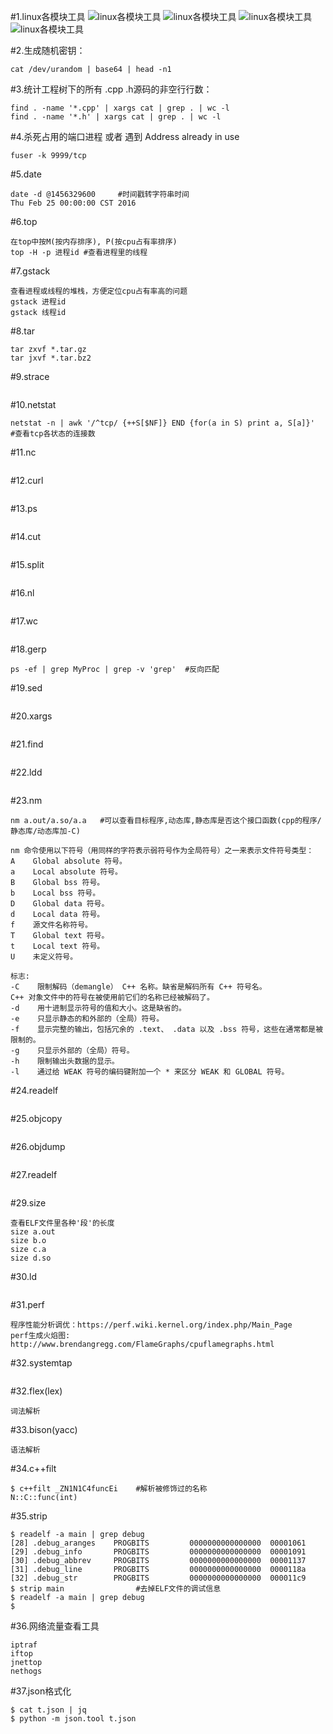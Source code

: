#1.linux各模块工具
![linux各模块工具](../_image/linux_debug.png)
![linux各模块工具](../_image/linux_tuning.jpg)
![linux各模块工具](../_image/linux_benchmark.jpg)
![linux各模块工具](../_image/linux_sar.jpg)

#2.生成随机密钥：
```
cat /dev/urandom | base64 | head -n1 
```

#3.统计工程树下的所有 .cpp .h源码的非空行行数：
```
find . -name '*.cpp' | xargs cat | grep . | wc -l
find . -name '*.h' | xargs cat | grep . | wc -l
```

#4.杀死占用的端口进程 或者 遇到 Address already in use 
```
fuser -k 9999/tcp
```

#5.date
```
date -d @1456329600     #时间戳转字符串时间
Thu Feb 25 00:00:00 CST 2016
```

#6.top
```
在top中按M(按内存排序), P(按cpu占有率排序)
top -H -p 进程id #查看进程里的线程
```

#7.gstack
```
查看进程或线程的堆栈，方便定位cpu占有率高的问题
gstack 进程id
gstack 线程id
```

#8.tar
```
tar zxvf *.tar.gz
tar jxvf *.tar.bz2
```

#9.strace
```

```

#10.netstat
```
netstat -n | awk '/^tcp/ {++S[$NF]} END {for(a in S) print a, S[a]}'   #查看tcp各状态的连接数
```

#11.nc
```

```

#12.curl
```

```

#13.ps
```

```

#14.cut
```

```

#15.split
```

```

#16.nl
```

```

#17.wc
```

```

#18.gerp
```
ps -ef | grep MyProc | grep -v 'grep'  #反向匹配
```

#19.sed
```

```

#20.xargs
```

```

#21.find
```

```

#22.ldd
```

```

#23.nm
```
nm a.out/a.so/a.a   #可以查看目标程序,动态库,静态库是否这个接口函数(cpp的程序/静态库/动态库加-C)

nm 命令使用以下符号（用同样的字符表示弱符号作为全局符号）之一来表示文件符号类型：
A    Global absolute 符号。
a    Local absolute 符号。
B    Global bss 符号。
b    Local bss 符号。
D    Global data 符号。
d    Local data 符号。
f    源文件名称符号。
T    Global text 符号。
t    Local text 符号。
U    未定义符号。

标志:
-C    限制解码（demangle） C++ 名称。缺省是解码所有 C++ 符号名。
C++ 对象文件中的符号在被使用前它们的名称已经被解码了。
-d    用十进制显示符号的值和大小。这是缺省的。
-e    只显示静态的和外部的（全局）符号。
-f    显示完整的输出，包括冗余的 .text、 .data 以及 .bss 符号，这些在通常都是被限制的。
-g    只显示外部的（全局）符号。
-h    限制输出头数据的显示。
-l    通过给 WEAK 符号的编码键附加一个 * 来区分 WEAK 和 GLOBAL 符号。
```

#24.readelf
```

```

#25.objcopy
```

```

#26.objdump
```

```

#27.readelf
```

```

#29.size
```
查看ELF文件里各种'段'的长度
size a.out
size b.o
size c.a
size d.so
```

#30.ld
```

```

#31.perf
```
程序性能分析调优：https://perf.wiki.kernel.org/index.php/Main_Page
perf生成火焰图: http://www.brendangregg.com/FlameGraphs/cpuflamegraphs.html

```

#32.systemtap
```

```

#32.flex(lex)
```
词法解析
```

#33.bison(yacc)
```
语法解析
```

#34.c++filt
```
$ c++filt _ZN1N1C4funcEi    #解析被修饰过的名称
N::C::func(int)
```

#35.strip
```
$ readelf -a main | grep debug
[28] .debug_aranges    PROGBITS         0000000000000000  00001061
[29] .debug_info       PROGBITS         0000000000000000  00001091
[30] .debug_abbrev     PROGBITS         0000000000000000  00001137
[31] .debug_line       PROGBITS         0000000000000000  0000118a
[32] .debug_str        PROGBITS         0000000000000000  000011c9
$ strip main                #去掉ELF文件的调试信息
$ readelf -a main | grep debug
$
```
#36.网络流量查看工具
```
iptraf
iftop 
jnettop
nethogs 
```
#37.json格式化
```
$ cat t.json | jq
$ python -m json.tool t.json
```

